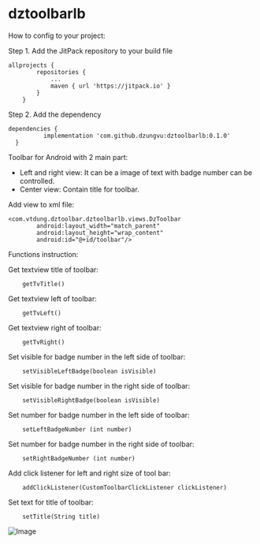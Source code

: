 # dztoolbarlb

How to config to your project: 

Step 1. Add the JitPack repository to your build file
```
allprojects {
		repositories {
			...
			maven { url 'https://jitpack.io' }
		}
	}
```
  
  Step 2. Add the dependency
  
  ```
  dependencies {
	        implementation 'com.github.dzungvu:dztoolbarlb:0.1.0'
	}
  ```

Toolbar for Android with 2 main part:
- Left and right view: It can be a image of text with badge number can be controlled.
- Center view: Contain title for toolbar.


Add view to xml file:
```
<com.vtdung.dztoolbar.dztoolbarlb.views.DzToolbar
        android:layout_width="match_parent"
        android:layout_height="wrap_content"
        android:id="@+id/toolbar"/>
```

Functions instruction:


Get textview title of toolbar:
```
    getTvTitle()
```

Get textview left of toolbar:
```
    getTvLeft()
```

Get textview right of toolbar:
```
    getTvRight()
```

Set visible for badge number in the left side of toolbar:
```
    setVisibleLeftBadge(boolean isVisible)
```

Set visible for badge number in the right side of toolbar:
```
    setVisibleRightBadge(boolean isVisible)
```

Set number for badge number in the left side of toolbar:
```
    setLeftBadgeNumber (int number)
```

Set number for badge number in the right side of toolbar:
```
    setRightBadgeNumber (int number)
```

Add click listener for left and right size of tool bar:
```
    addClickListener(CustomToolbarClickListener clickListener)
```

Set text for title of toolbar:
```
    setTitle(String title)
```

![Image](https://lh6.googleusercontent.com/_q7Ii81mRbS3ZUJJgzqDSAhmTyLMCqSgym5Ieu6MQKp1hk92hgO1dr7T68nrCLQn-BXY-3Od2B4PYA=w1920-h979)
